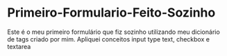 # Primeiro-Formulario-Feito-Sozinho
Este é o meu primeiro formulário que fiz sozinho utilizando meu dicionário de tags criado por mim.
Apliquei conceitos input type text, checkbox e textarea
